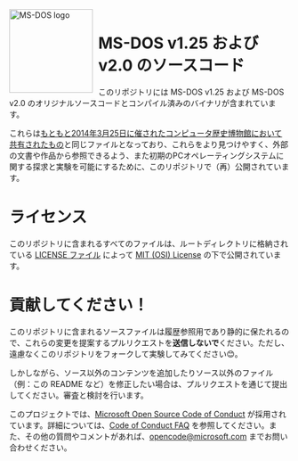 <img width="150" height="150" align="left" style="float: left; margin: 0 10px 0 0;" alt="MS-DOS logo" src="https://github.com/Microsoft/MS-DOS/blob/master/msdos-logo.png">   

# MS-DOS v1.25 および v2.0 のソースコード

このリポジトリには MS-DOS v1.25 および MS-DOS v2.0 のオリジナルソースコードとコンパイル済みのバイナリが含まれています。

これらは[もともと2014年3月25日に催されたコンピュータ歴史博物館において共有されたもの](http://www.computerhistory.org/atchm/microsoft-ms-dos-early-source-code/)と同じファイルとなっており、これらをより見つけやすく、外部の文書や作品から参照できるよう、また初期のPCオペレーティングシステムに関する探求と実験を可能にするために、このリポジトリで（再）公開されています。  

# ライセンス

このリポジトリに含まれるすべてのファイルは、ルートディレクトリに格納されている [LICENSE ファイル](https://github.com/Microsoft/MS-DOS/blob/master/LICENSE.md) によって [MIT (OSI) License](https://en.wikipedia.org/wiki/MIT_License) の下で公開されています。

# 貢献してください！

このリポジトリに含まれるソースファイルは履歴参照用であり静的に保たれるので、これらの変更を提案するプルリクエストを**送信しないで**ください。ただし、遠慮なくこのリポジトリをフォークして実験してみてください😊。

しかしながら、ソース以外のコンテンツを追加したりソース以外のファイル（例：この README など）を修正したい場合は、プルリクエストを通じて提出してください。審査と検討を行います。

このプロジェクトでは、[Microsoft Open Source Code of Conduct](https://opensource.microsoft.com/codeofconduct/) が採用されています。詳細については、[Code of Conduct FAQ](https://opensource.microsoft.com/codeofconduct/faq/) を参照してください。また、その他の質問やコメントがあれば、opencode@microsoft.com までお問い合わせください。
